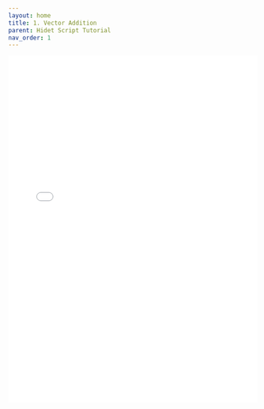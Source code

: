 ```yaml
---
layout: home
title: 1. Vector Addition
parent: Hidet Script Tutorial
nav_order: 1
---
```


<div class="jupyter-notebook" style="position: relative; width: 100%; margin: 0 auto;">
<div class="jupyter-notebook-iframe-container" style="padding-bottom: 701px;"> 
<iframe src="{{ site.baseurl }}/hidet_script_tutorials_ipynb/1-vector-addition.ipynb.html" style="position: absolute; top: 0; left: 0; border-style: none;" width="100%" height="100%" onload="this.parentElement.style.paddingBottom = (this.contentWindow.document.documentElement.scrollHeight + 10) + 'px'">
</iframe>
</div>
</div>

